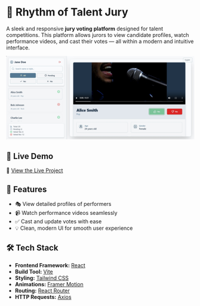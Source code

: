 # 🎵 Rhythm of Talent Jury

A sleek and responsive **jury voting platform** designed for talent competitions. This platform allows jurors to view candidate profiles, watch performance videos, and cast their votes — all within a modern and intuitive interface.

![Rhythm of Talent Jury Preview](./jury.png)

## 🚀 Live Demo

🔗 [View the Live Project](https://rhythm-of-talent.vercel.app/)

## 📌 Features

- 🎭 View detailed profiles of performers
- 📹 Watch performance videos seamlessly
- ✅ Cast and update votes with ease
- 💡 Clean, modern UI for smooth user experience

## 🛠 Tech Stack

- **Frontend Framework:** [React](https://reactjs.org/)
- **Build Tool:** [Vite](https://vitejs.dev/)
- **Styling:** [Tailwind CSS](https://tailwindcss.com/)
- **Animations:** [Framer Motion](https://www.framer.com/motion/)
- **Routing:** [React Router](https://reactrouter.com/)
- **HTTP Requests:** [Axios](https://axios-http.com/)
